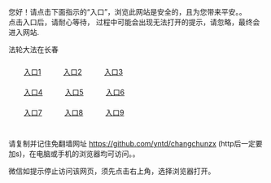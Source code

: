 您好！请点击下面指示的“入口”，浏览此网站是安全的，且为您带来平安。。 <br/>
点击入口后，请耐心等待， 过程中可能会出现无法打开的提示，请忽略，最终会进入网站. </br>

法轮大法在长春<br/>
<div style="padding:10px"><a style="margin:20px" target="_blank" href="https://d36yyizut4vy4e.cloudfront.net/2Qpsp?buxcxmu" id="ccLink1" rel="nofollow">入口1</a> <a target="_blank" style="margin:20px" href="https://dz25qutb4g0dg.cloudfront.net/2Qpsp?ptncbbf" id="ccLink2" rel="nofollow">入口2</a> <a style="margin:20px" target="_blank" href="https://d3eezb0blwp8bw.cloudfront.net/2Qpsp?znzsv" id="ccLink3" rel="nofollow">入口3</a></div>

<div style="padding:10px" ><a style="margin:20px" target="_blank" href="https://d36yyizut4vy4e.cloudfront.net/2Qpsp?buxcxmu" id="ccLink4" rel="nofollow">入口4</a> <a style="margin:20px" href="https://dz25qutb4g0dg.cloudfront.net/2Qpsp?ptncbbf" target="_blank" id="ccLink5" rel="nofollow">入口5</a> <a style="margin:20px" href="https://d3eezb0blwp8bw.cloudfront.net/2Qpsp?znzsv" target="_blank" id="ccLink6" rel="nofollow">入口6</a></div>

<div style="padding:10px"><a style="margin:20px" target="_blank" href="https://d36yyizut4vy4e.cloudfront.net/2Qpsp?buxcxmu" id="ccLink7" rel="nofollow">入口7</a> <a style="margin:20px" href="https://dz25qutb4g0dg.cloudfront.net/2Qpsp?ptncbbf" target="_blank" id="ccLink8" rel="nofollow">入口8</a> <a style="margin:20px" target="_blank" href="https://d3eezb0blwp8bw.cloudfront.net/2Qpsp?znzsv" id="ccLink9" rel="nofollow">入口9</a></div>

<br/>



请复制并记住免翻墙网址 https://github.com/yntd/changchunzx (http后一定要加s)，在电脑或手机的浏览器均可访问。。<br/>

微信如提示停止访问该网页，须先点击右上角，选择浏览器打开。
